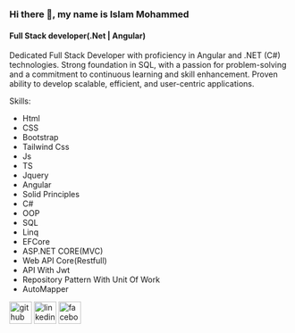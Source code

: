 ### Hi there 👋, my name is Islam Mohammed
#### Full Stack developer(.Net | Angular)

Dedicated Full Stack Developer with proficiency in Angular and .NET (C#) technologies. Strong foundation in SQL, with a passion for problem-solving and a commitment to continuous learning and skill enhancement. Proven ability to develop scalable, efficient, and user-centric applications.

Skills: 
* Html
* CSS
* Bootstrap
* Tailwind Css
* Js
* TS
* Jquery
* Angular
* Solid Principles
* C#
* OOP
* SQL
* Linq
* EFCore
* ASP.NET CORE(MVC)
* Web API Core(Restfull)
* API With Jwt
* Repository Pattern With Unit Of Work
* AutoMapper
  



[<img src='https://cdn.jsdelivr.net/npm/simple-icons@3.0.1/icons/github.svg' alt='github' height='40'>](https://github.com/ismlh)  [<img src='https://cdn.jsdelivr.net/npm/simple-icons@3.0.1/icons/linkedin.svg' alt='linkedin' height='40'>](https://www.linkedin.com/in/islam-mohammed-7052a0233/)  [<img src='https://cdn.jsdelivr.net/npm/simple-icons@3.0.1/icons/facebook.svg' alt='facebook' height='40'>](https://www.facebook.com/profile.php?id=100045784102221)  

